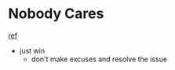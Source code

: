 # Nobody Cares

[ref](https://a16z.com/nobody-cares/)

- just win
  - don't make excuses and resolve the issue
